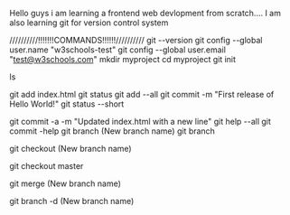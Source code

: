 Hello guys i am learning a frontend web devlopment from scratch....
I am also learning git for version control system


//////////!!!!!!!COMMANDS!!!!!!//////////
git --version
git config --global user.name "w3schools-test"
git config --global user.email "test@w3schools.com"
mkdir myproject
cd myproject
git init 
<!-- Initialized empty Git repository in (Path) -->
ls
<!-- index.html -->
git add index.html
git status
git add --all
git commit -m "First release of Hello World!"
git status --short
<!-- M index.html -->
git commit -a -m "Updated index.html with a new line"
git help --all
git commit -help
git branch (New branch name)
git branch
  <!-- hello-world-images
* master -->
git checkout (New branch name)
<!-- Switched to branch 'hello-world-images' -->
git checkout master
<!-- Switched to branch 'master' -->
git merge (New branch name)
<!-- Merge in 'master' branch-->
git branch -d (New branch name)
<!-- Deleted branch emergency-fix (was dfa79db). -->

